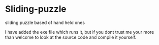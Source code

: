 # Sliding-puzzle
sliding puzzle based of hand held ones


I have added the exe file which runs it, but if you dont trust me your more than welcome to look at the source code and compile it yourself.
